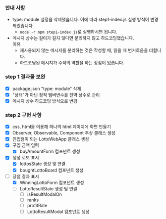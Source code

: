 ### 안내 사항
* type: module 설정을 삭제했습니다. 이에 따라 step1-index.js 실행 방식이 변경되었습니다.
  * ```node -r npm step1-index.js```로 실행하시면 됩니다.
* 메시지 상수는 길이가 길지 않다면 분리하지 않고 하드코딩했습니다.  
  이유
  * 재사용되지 않는 메시지를 분리하는 것은 작성할 때, 읽을 때 번거로움을 더합니다.
  * 하드코딩된 메시지가 주석의 역할을 하는 장점이 있습니다.

### step 1 결과물 보완
- [x] package.json "type: module" 삭제
- [x] "상태"가 아닌 정적 멤버변수를 전역 상수로 관리
- [x] 메시지 상수 하드코딩 방식으로 변경

### step 2 구현 사항
- [x] css, html을 이용해 하나의 html 페이지에 화면 만들기  
- [x] Observer, Observable, Component 추상 클래스 생성
- [x] 진입점이 되는 LottoWebApp 클래스 생성
- [x] 구입 금액 입력 
  - [x] buyAmountForm 컴포넌트 생성
- [x] 생성 로또 표시
  - [x] lottosState 생성 및 연결
  - [x] boughtLottoBoard 컴포넌트 생성
- [ ] 당첨 결과 표시
  - [x] WinningLottoForm 컴포넌트 생성
  - [ ] LottoResultState 생성 및 연결
    - [ ] isResultModalOn
    - [ ] ranks
    - [ ] profitRate
    - [ ] LottoResultModal 컴포넌트 생성